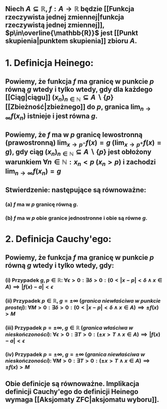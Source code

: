 ## Niech $A\subseteq\mathbb{R}$, $f:A\to\mathbb{R}$ będzie  [[Funkcja rzeczywista jednej zmiennej|funkcja rzeczywistą jednej zmiennej]], $p\in\overline{\mathbb{R}}$ jest [[Punkt skupienia|punktem skupienia]] zbioru $A$.
# 1.  **Definicja Heinego**:
## Powiemy, że funkcja $f$ ma **granicę w punkcie $p$ równą** $g$ wtedy i tylko wtedy, gdy dla każdego [[Ciąg|ciągu]] $(x_n)_{n\in\mathbb{N}}\subseteq A\backslash\{p\}$ [[Zbieżność|zbieżnego]] do $p$, granica $\lim_{n\to\infty}f(x_n)$ istnieje i jest równa $g$.
##  Powiemy, że $f$ ma w $p$ **granicę lewostronną (prawostronną)** $\lim_{x\to p^-}f(x)=g$ ($\lim_{x\to p^+}f(x)=g$), gdy ciąg $(x_n)_{n\in\mathbb{N}}\subseteq A\backslash\{p\}$ jest obłożony warunkiem $\forall{n\in\mathbb{N}}:x_n<p$ ($x_n>p$) i zachodzi $\lim_{n\to\infty}f(x_n)=g$
## **Stwierdzenie**: następujące są równoważne:
### (a) $f$ ma w $p$ granicę równą $g$.
### (b) $f$ ma w $p$ obie granice jednostronne i obie są równe $g$. 

# 2. **Definicja Cauchy'ego**:
## Powiemy, że funkcja $f$ ma **granicę w punkcie $p$ równą** $g$ wtedy i tylko wtedy, gdy:
### (i) Przypadek $g,p\in\mathbb{R}$: $\forall{\epsilon>0}:\exists{\delta>0}:(0<|x-p|<\delta \wedge x\in A) \implies |f(x)-a|<\epsilon$
### (ii) Przypadek $p\in\mathbb{R}$, $g=\pm\infty$ (*granica niewłaściwa w punkcie prostej*): $\forall{M>0}:\exists{\delta>0}:(0<|x-p|<\delta\wedge x\in A)\implies \pm f(x)>M$
### (iii) Przypadek $p=\pm\infty$, $g\in\mathbb{R}$  (*granica właściwa w nieskończoności*): $\forall{\epsilon>0}:\exists{T>0}:(\pm x>T\wedge x\in A)\implies |f(x)-a|<\epsilon$
### (iv) Przypadek $p=\pm\infty$, $g=\pm\infty$ (*granica niewłaściwa w nieskończoności*):  $\forall{M>0}:\exists{T>0}:(\pm x>T\wedge x\in A)\implies \pm f(x)>M$

## Obie definicje są równoważne. Implikacja definicji Cauchy'ego do definicji Heinego wymaga [[Aksjomaty ZFC|aksjomatu wyboru]].
